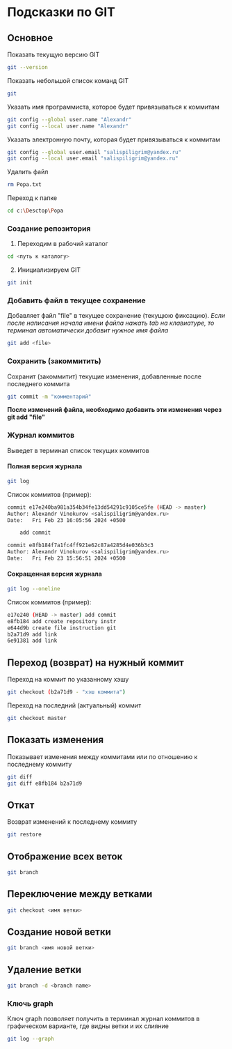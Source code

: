# Подсказки по GIT

## Основное

Показать текущую версию GIT
```sh
git --version
```
Показать небольшой список команд GIT 
```sh
git
```
Указать имя программиста, которое будет привязываться к коммитам
```sh
git config --global user.name "Alexandr"
git config --local user.name "Alexandr"
```
Указать электронную почту, которая будет привязываться к коммитам
```sh
git config --global user.email "salispiligrim@yandex.ru"
git config --local user.email "salispiligrim@yandex.ru"
```
Удалить файл
```sh
rm Popa.txt
```
Переход к папке
```sh
cd c:\Desctop\Popa
```

### Создание репозитория

1. Переходим в рабочий каталог

```sh
cd <путь к каталогу>
```

2. Инициализируем GIT

```sh
git init
```

### Добавить файл в текущее сохранение

Добавляет файл "file" в текущее сохранение (текущюю фиксацию).
*Если после написания начала имени файла нажать tab на клавиатуре, то терминал автоматически добавит нужное имя файла*

```sh
git add <file>
```

### Сохранить (закоммитить)

Сохранит (закоммитит) текущие изменения, добавленные после последнего коммита

```sh
git commit -m "комментарий"
```

**После изменений файла, необходимо добавить эти изменения через git add "file"**

### Журнал коммитов

Выведет в терминал список текущих коммитов

#### Полная версия журнала

```sh
git log
```
Список коммитов (пример):
```sh
commit e17e240ba981a354b34fe13dd54291c9105ce5fe (HEAD -> master)
Author: Alexandr Vinokurov <salispiligrim@yandex.ru>
Date:   Fri Feb 23 16:05:56 2024 +0500

    add commit

commit e8fb184f7a1fc4ff921e62c87a4285d4e036b3c3
Author: Alexandr Vinokurov <salispiligrim@yandex.ru>
Date:   Fri Feb 23 15:56:51 2024 +0500
```

#### Сокращенная версия журнала

```sh
git log --oneline
```

Список коммитов (пример):
```sh
e17e240 (HEAD -> master) add commit
e8fb184 add create repository instr
e644d9b create file instruction git
b2a71d9 add link
6e91381 add link
```

## Переход (возврат) на нужный коммит

Переход на коммит по указанному хэшу
```sh
git checkout (b2a71d9 - "хэш коммита")
```
Переход на последний (актуальный) коммит
```sh
git checkout master
```

## Показать изменения

Показывает изменения между коммитами или по отношению к последнему коммиту

```sh
git diff
git diff e8fb184 b2a71d9
```

## Откат

Возврат изменений к последнему коммиту
```sh
git restore
```

## Отображение всех веток
```sh
git branch
```
## Переключение между ветками

```sh
git checkout <имя ветки>
```
## Создание новой ветки
```sh
git branch <имя новой ветки>
```
## Удаление ветки

```sh
git branch -d <branch name>
```

### Ключь graph

Ключ graph позволяет получить в терминал журнал коммитов в графическом варианте, где видны ветки и их слияние

```sh
git log --graph
```